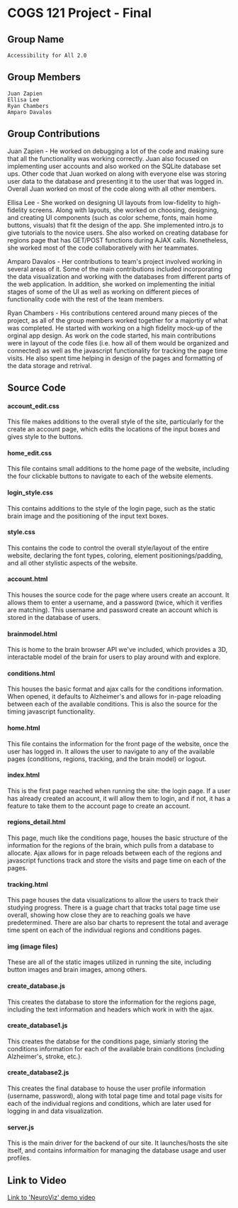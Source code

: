 # COGS 121 Project - Final

## Group Name

	Accessibility for All 2.0

## Group Members

	Juan Zapien
	Ellisa Lee
	Ryan Chambers
	Amparo Davalos

## Group Contributions

Juan Zapien - He worked on debugging a lot of the code and making sure that all the functionality was working correctly. Juan also focused on implementing user accounts and also worked on the SQLite database set ups. Other code that Juan worked on along with everyone else was storing user data to the database and presenting it to the user that was logged in. Overall Juan worked on most of the code along with all other members.

Ellisa Lee - She worked on designing UI layouts from low-fidelity to high-fidelity screens. Along with layouts, she worked on choosing, designing, and creating UI components (such as color scheme, fonts, main home buttons, visuals) that fit the design of the app.  She implemented intro.js to give tutorials to the novice users. She also worked on creating database for regions page that has GET/POST functions during AJAX calls. Nonetheless, she worked most of the code collaboratively with her teammates.
	
Amparo Davalos - Her contributions to team's project involved working in several areas of it. Some of the main contributions included incorporating the data visualization and working with the databases from different parts of the web application. In addition, she worked on implementing the initial stages of some of the UI as well as working on different pieces of functionality code with the rest of the team members.

Ryan Chambers - His contributions centered around many pieces of the project, as all of the group members worked together for a majortiy of what was completed. He started with working on a high fidelity mock-up of the orginal app design. As work on the code started, his main contributions were in layout of the code files (i.e. how all of them would be organized and connected) as well as the javascript functionality for tracking the page time visits. He also spent time helping in design of the pages and formatting of the data storage and retrival.

## Source Code

#### account_edit.css
This file makes additions to the overall style of the site, particularly for the create an account page, which edits the locations of the input boxes and gives style to the buttons.
#### home_edit.css
This file contains small additions to the home page of the website, including the four clickable buttons to navigate to each of the website elements.
#### login_style.css
This contains additions to the style of the login page, such as the static brain image and the positioning of the input text boxes.
#### style.css
This contains the code to control the overall style/layout of the entire website, declaring the font types, coloring, element positionings/padding, and all other stylistic aspects of the website.
#### account.html
This houses the source code for the page where users create an account. It allows them to enter a username, and a password (twice, which it verifies are matching). This username and password create an account which is stored in the database of users.
#### brainmodel.html
This is home to the brain browser API we've included, which provides a 3D, interactable model of the brain for users to play around with and explore.
#### conditions.html
This houses the basic format and ajax calls for the conditions information. When opened, it defaults to Alzheimer's and allows for in-page reloading between each of the available conditions. This is also the source for the timing javascript functionality.
#### home.html
This file contains the information for the front page of the website, once the user has logged in. It allows the user to navigate to any of the available pages (conditions, regions, tracking, and the brain model) or logout.
#### index.html
This is the first page reached when running the site: the login page. If a user has already created an account, it will allow them to login, and if not, it has a feature to take them to the account page to create an account.
#### regions_detail.html
This page, much like the conditions page, houses the basic structure of the information for the regions of the brain, which pulls from a database to allocate. Ajax allows for in page reloads between each of the regions and javascript functions track and store the visits and page time on each of the pages.
#### tracking.html
This page houses the data visualizations to allow the users to track their studying progress. There is a guage chart that tracks total page time use overall, showing how close they are to reaching goals we have predetermined. There are also bar charts to represent the total and average time spent on each of the individual regions and conditions pages.
#### img (image files)
These are all of the static images utilized in running the site, including button images and brain images, among others.
#### create_database.js
This creates the database to store the information for the regions page, including the text information and headers which work in with the ajax.
#### create_database1.js
This creates the databse for the conditions page, simiarly storing the conditions information for each of the available brain conditions (including Alzheimer's, stroke, etc.).
#### create_database2.js
This creates the final database to house the user profile information (username, password), along with total page time and total page visits for each of the individual regions and conditions, which are later used for logging in and data visualization.
#### server.js
This is the main driver for the backend of our site. It launches/hosts the site itself, and contains informaition for managing the database usage and user profiles.


## Link to Video
[Link to 'NeuroViz' demo video](https://drive.google.com/file/d/1pY8k52e_Xj6ZYYy2GoFvj5Zcl8AbHNte/view?usp=sharing)

